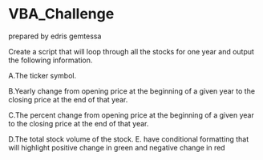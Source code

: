 # VBA_Challenge
 prepared by edris gemtessa
 

Create a script that will loop through all the stocks for one year and output the following information.


A.The ticker symbol.


B.Yearly change from opening price at the beginning of a given year to the closing price at the end of that year.


C.The percent change from opening price at the beginning of a given year to the closing price at the end of that year.


D.The total stock volume of the stock.
E. have conditional formatting that will highlight positive change in green and negative change in red
